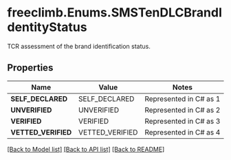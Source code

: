 # freeclimb.Enums.SMSTenDLCBrandIdentityStatus

TCR assessment of the brand identification status.
## Properties

Name | Value | Notes
------------ | ------------- | -------------
**SELF_DECLARED** | SELF_DECLARED | Represented in C# as 1
**UNVERIFIED** | UNVERIFIED | Represented in C# as 2
**VERIFIED** | VERIFIED | Represented in C# as 3
**VETTED_VERIFIED** | VETTED_VERIFIED | Represented in C# as 4

[[Back to Model list]](../README.md#documentation-for-models) [[Back to API list]](../README.md#documentation-for-api-endpoints) [[Back to README]](../README.md)

